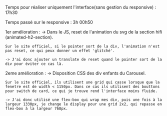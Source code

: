Temps pour réaliser uniquement l'interface(sans gestion du responsive) :  17h30

Temps passé sur le responsive : 
    3h
    00h50

1er amélioration : 
    -> Dans le JS, reset de l'animation du svg de la section hifi (animated-h2-section).
    
    Sur le site officiel, si le pointer sort de la div, l'animation n'est pas reset, ce qui peux donner un effet 'glitché'.

    -> J'ai donc ajouter un translate de reset quand le pointer sort de la div pour éviter ce cas là.

2eme amélioration :
    -> Disposition CSS des div enfants du Carousel.

    Sur le site officiel, ils utilisent une grid qui casse lorsque que la fenetre est de width < 1150px. Dans ce cas ils utilisent des bouttons pour switch de card, ce qui je trouve rend l'interface moins fluide.

    -> J'ai donc utilisé une flex-box qui wrap mes div, puis une fois à la largeur 1330px, je change le display pour une grid 2x2, qui repasse en flex-box à la largeur 768px.